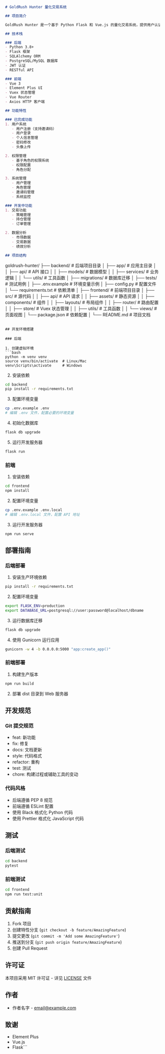 ```markdown:README.md
# GoldRush Hunter 量化交易系统

## 项目简介

GoldRush Hunter 是一个基于 Python Flask 和 Vue.js 的量化交易系统，提供用户认证、权限管理、交易策略等功能。

## 技术栈

### 后端
- Python 3.8+
- Flask 框架
- SQLAlchemy ORM
- PostgreSQL/MySQL 数据库
- JWT 认证
- RESTful API

### 前端
- Vue 3
- Element Plus UI
- Vuex 状态管理
- Vue Router
- Axios HTTP 客户端

## 功能特性

### 已完成功能
1. 用户系统
   - 用户注册（支持邀请码）
   - 用户登录
   - 个人信息管理
   - 密码修改
   - 头像上传

2. 权限管理
   - 基于角色的权限系统
   - 权限配置
   - 角色分配

3. 系统管理
   - 用户管理
   - 角色管理
   - 邀请码管理
   - 系统监控

### 开发中功能
1. 交易功能
   - 策略管理
   - 持仓管理
   - 订单管理

2. 数据分析
   - 市场数据
   - 交易数据
   - 绩效分析

## 项目结构

```
goldrush-hunter/
├── backend/                # 后端项目目录
│   ├── app/               # 应用主目录
│   │   ├── api/          # API 接口
│   │   ├── models/       # 数据模型
│   │   ├── services/     # 业务逻辑
│   │   └── utils/        # 工具函数
│   ├── migrations/       # 数据库迁移
│   ├── tests/           # 测试用例
│   ├── .env.example     # 环境变量示例
│   ├── config.py        # 配置文件
│   └── requirements.txt  # 依赖清单
│
├── frontend/             # 前端项目目录
│   ├── src/             # 源代码
│   │   ├── api/        # API 请求
│   │   ├── assets/     # 静态资源
│   │   ├── components/ # 组件
│   │   ├── layouts/    # 布局组件
│   │   ├── router/     # 路由配置
│   │   ├── store/      # Vuex 状态管理
│   │   ├── utils/      # 工具函数
│   │   └── views/      # 页面视图
│   └── package.json     # 依赖配置
│
└── README.md            # 项目文档
```

## 开发环境搭建

### 后端

1. 创建虚拟环境
```bash
python -m venv venv
source venv/bin/activate  # Linux/Mac
venv\Scripts\activate     # Windows
```

2. 安装依赖
```bash
cd backend
pip install -r requirements.txt
```

3. 配置环境变量
```bash
cp .env.example .env
# 编辑 .env 文件，配置必要的环境变量
```

4. 初始化数据库
```bash
flask db upgrade
```

5. 运行开发服务器
```bash
flask run
```

### 前端

1. 安装依赖
```bash
cd frontend
npm install
```

2. 配置环境变量
```bash
cp .env.example .env.local
# 编辑 .env.local 文件，配置 API 地址
```

3. 运行开发服务器
```bash
npm run serve
```

## 部署指南

### 后端部署
1. 安装生产环境依赖
```bash
pip install -r requirements.txt
```

2. 配置环境变量
```bash
export FLASK_ENV=production
export DATABASE_URL=postgresql://user:password@localhost/dbname
```

3. 运行数据库迁移
```bash
flask db upgrade
```

4. 使用 Gunicorn 运行应用
```bash
gunicorn -w 4 -b 0.0.0.0:5000 "app:create_app()"
```

### 前端部署
1. 构建生产版本
```bash
npm run build
```

2. 部署 dist 目录到 Web 服务器

## 开发规范

### Git 提交规范
- feat: 新功能
- fix: 修复
- docs: 文档更新
- style: 代码格式
- refactor: 重构
- test: 测试
- chore: 构建过程或辅助工具的变动

### 代码风格
- 后端遵循 PEP 8 规范
- 前端遵循 ESLint 配置
- 使用 Black 格式化 Python 代码
- 使用 Prettier 格式化 JavaScript 代码

## 测试

### 后端测试
```bash
cd backend
pytest
```

### 前端测试
```bash
cd frontend
npm run test:unit
```

## 贡献指南

1. Fork 项目
2. 创建特性分支 (`git checkout -b feature/AmazingFeature`)
3. 提交更改 (`git commit -m 'Add some AmazingFeature'`)
4. 推送到分支 (`git push origin feature/AmazingFeature`)
5. 创建 Pull Request

## 许可证

本项目采用 MIT 许可证 - 详见 [LICENSE](LICENSE) 文件

## 作者

- 作者名字 - email@example.com

## 致谢

- Element Plus
- Vue.js
- Flask```
